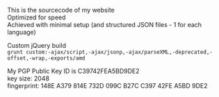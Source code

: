 This is the sourcecode of my website  
Optimized for speed    
Achieved with minimal setup (and structured JSON files - 1 for each language) 

Custom jQuery build  
`grunt custom:-ajax/script,-ajax/jsonp,-ajax/parseXML,-deprecated,-offset,-wrap,-exports/amd`

My PGP Public Key ID is C39742FEA5BD9DE2  
key size: 2048  
fingerprint: 148E A379 814E 732D 099C B27C C397 42FE A5BD 9DE2